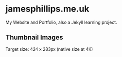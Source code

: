 jamesphillips.me.uk
===================

My Website and Portfolio, also a Jekyll learning project.

## Thumbnail Images
Target size: 424 x 283px (native size at 4K)